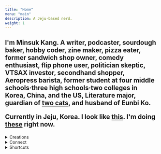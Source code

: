 ```yaml
---
title: "Home"
menu: "main"
description: A Jeju-based nerd.
weight: 1
---
```

<style>

img {
max-width: 200px;
margin: 0;
}

nav {
  margin-bottom: 1em;
}

li {
  list-style: none;
}
</style>

<h2>

I'm Minsuk Kang. A writer, podcaster, sourdough baker, hobby coder, zine maker, pizza eater, former sandwich shop owner, comedy enthusiast, flip phone user, politician skeptic, VTSAX investor, secondhand shopper, Aeropress barista, former student at four middle schools·three high schools·two colleges in Korea, China, and the US, Literature major, guardian of [two cats](https://kangminsuk.com/blog/23-04-19/), and husband of Eunbi Ko.

Currently in Jeju, Korea. I look like [this](https://bear-images.sfo2.cdn.digitaloceanspaces.com/jagunbae/minsuk-kang-profile.webp). I'm doing [these](https://kangminsuk.com/now/) right now.

</h2>

<details>
<summary>Creations</summary>
<li><a href="https://en.jagunbae.com">Jagunbae</a></li>
<li><a href="https://kangminsuk.com/tags/fiction/">Short stories</a></li>
<li><a href="https://infamous-interview-questions.vercel.app">Infamous Interview Questions</a></li>
<li><a href="https://idk.kangminsuk.com">I don't know</a></li>
<li><a href="https://room.kangminsuk.com/">A room to breathe</a></li>
<li><a href="https://us.jagunbae.com">Kang and Ko's Photo Diary</a></li>
<li><a href="https://kangminsuk.com/interview/">(A Bit Serious) Parent Interview</a></li>
<li><a href="https://kangminsuk.com/conversation/">(A Bit Serious) Question Generator</a></li>
<li><a href="https://kangminsuk.com/mal/">Mal-muh-lee</a></li>
<li><a href="https://reviews.cheesylazy.com/">Reviews of Cheesylazy</a></li>
</details>

<details>
<summary>Connect</summary>
  <li><a href="https://letterbird.co/kang">Email</a></li>
  <li><a href="https://kangminsuk.com/blog/index.xml">RSS(English)</a> or <a href="https://kangminsuk.com/ko/blog/index.xml">RSS(한국어)</a></li>
  <li><a href="https://github.com/kangminsukdotcom/blog">Source code</a></li>
  <li><a href="https://ko-fi.com/kangminsuk" style="background: #b0c4de; color: #202122; font-weight: bold;">Donate</a></li>
</details>

<details>
<summary>Shortcuts</summary>
  <li>H: Home</li>
  <li>W: Writing</li>
  <li>E: English</li>
  <li>K: Korean</li>
  <li>N or ⇧+N: Navigation</li>
  <li>← or →: Prev or next post</li>
</details>